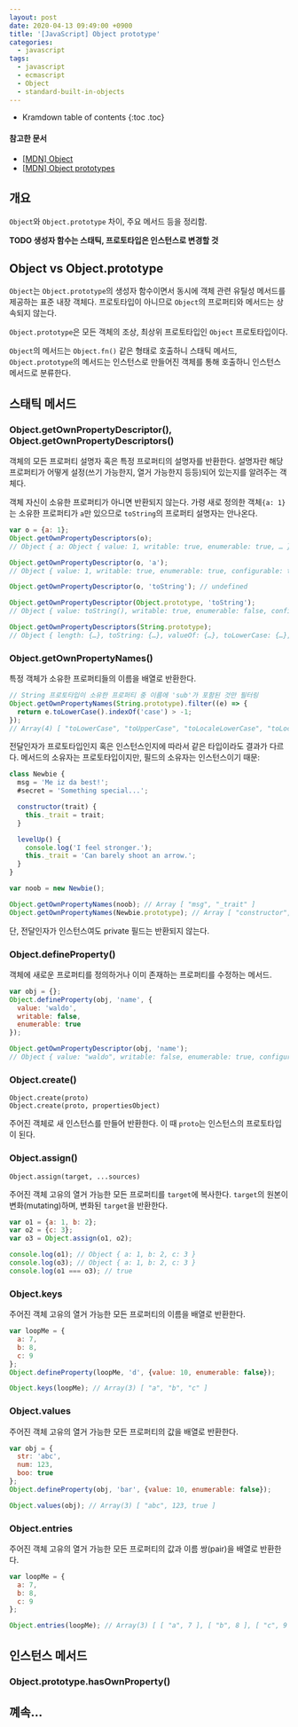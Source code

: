 ```yaml
---
layout: post
date: 2020-04-13 09:49:00 +0900
title: '[JavaScript] Object prototype'
categories:
  - javascript
tags:
  - javascript
  - ecmascript
  - Object
  - standard-built-in-objects
---
```


* Kramdown table of contents
{:toc .toc}

#### 참고한 문서

- [\[MDN\] Object](https://developer.mozilla.org/en-US/docs/Web/JavaScript/Reference/Global_Objects/Object)
- [\[MDN\] Object prototypes](https://developer.mozilla.org/en-US/docs/Learn/JavaScript/Objects/Object_prototypes)


## 개요

`Object`와 `Object.prototype` 차이, 주요 메서드 등을 정리함.

**TODO 생성자 함수는 스태틱, 프로토타입은 인스턴스로 변경할 것**


## Object vs Object.prototype

`Object`는 `Object.prototype`의 생성자 함수이면서 동시에 객체 관련 유틸성 메서드를 제공하는 표준 내장 객체다. 프로토타입이 아니므로 `Object`의 프로퍼티와 메서드는 상속되지 않는다.

`Object.prototype`은 모든 객체의 조상, 최상위 프로토타입인 `Object` 프로토타입이다.

`Object`의 메서드는 `Object.fn()` 같은 형태로 호출하니 스태틱 메서드, `Object.prototype`의 메서드는 인스턴스로 만들어진 객체를 통해 호출하니 인스턴스 메서드로 분류한다.


## 스태틱 메서드

### Object.getOwnPropertyDescriptor(), Object.getOwnPropertyDescriptors()

객체의 모든 프로퍼티 설명자 혹은 특정 프로퍼티의 설명자를 반환한다. 설명자란 해당 프로퍼티가 어떻게 설정(쓰기 가능한지, 열거 가능한지 등등)되어 있는지를 알려주는 객체다.

객체 자신이 소유한 프로퍼티가 아니면 반환되지 않는다. 가령 새로 정의한 객체`{a: 1}`는 소유한 프로퍼티가 `a`만 있으므로 `toString`의 프로퍼티 설명자는 안나온다.

```js
var o = {a: 1};
Object.getOwnPropertyDescriptors(o);
// Object { a: Object { value: 1, writable: true, enumerable: true, … } }

Object.getOwnPropertyDescriptor(o, 'a');
// Object { value: 1, writable: true, enumerable: true, configurable: true }

Object.getOwnPropertyDescriptor(o, 'toString'); // undefined

Object.getOwnPropertyDescriptor(Object.prototype, 'toString');
// Object { value: toString(), writable: true, enumerable: false, configurable: true }

Object.getOwnPropertyDescriptors(String.prototype);
// Object { length: {…}, toString: {…}, valueOf: {…}, toLowerCase: {…}, toUpperCase: {…}, charAt: {…}, charCodeAt: {…}, substring: {…}, padStart: {…}, padEnd: {…}, … }
```

### Object.getOwnPropertyNames()

특정 객체가 소유한 프로퍼티들의 이름을 배열로 반환한다.

```js
// String 프로토타입이 소유한 프로퍼티 중 이름에 'sub'가 포함된 것만 필터링
Object.getOwnPropertyNames(String.prototype).filter((e) => {
  return e.toLowerCase().indexOf('case') > -1;
});
// Array(4) [ "toLowerCase", "toUpperCase", "toLocaleLowerCase", "toLocaleUpperCase" ]
```

전달인자가 프로토타입인지 혹은 인스턴스인지에 따라서 같은 타입이라도 결과가 다르다. 메서드의 소유자는 프로토타입이지만, 필드의 소유자는 인스턴스이기 때문:

```js
class Newbie {
  msg = 'Me iz da best!';
  #secret = 'Something special...';

  constructor(trait) {
    this._trait = trait;
  }

  levelUp() {
    console.log('I feel stronger.');
    this._trait = 'Can barely shoot an arrow.';
  }
}

var noob = new Newbie();

Object.getOwnPropertyNames(noob); // Array [ "msg", "_trait" ]
Object.getOwnPropertyNames(Newbie.prototype); // Array [ "constructor", "levelUp" ]
```

단, 전달인자가 인스턴스여도 private 필드는 반환되지 않는다.


### Object.defineProperty()

객체에 새로운 프로퍼티를 정의하거나 이미 존재하는 프로퍼티를 수정하는 메서드.

```js
var obj = {};
Object.defineProperty(obj, 'name', {
  value: 'waldo', 
  writable: false, 
  enumerable: true
});

Object.getOwnPropertyDescriptor(obj, 'name');
// Object { value: "waldo", writable: false, enumerable: true, configurable: false }
```

### Object.create()

```
Object.create(proto)
Object.create(proto, propertiesObject)
```

주어진 객체로 새 인스턴스를 만들어 반환한다. 이 때 `proto`는 인스턴스의 프로토타입이 된다.

### Object.assign()

```
Object.assign(target, ...sources)
```

주어진 객체 고유의 열거 가능한 모든 프로퍼티를 `target`에 복사한다. `target`의 원본이 변화(mutating)하며, 변화된 `target`을 반환한다.

```js
var o1 = {a: 1, b: 2};
var o2 = {c: 3};
var o3 = Object.assign(o1, o2);

console.log(o1); // Object { a: 1, b: 2, c: 3 }
console.log(o3); // Object { a: 1, b: 2, c: 3 }
console.log(o1 === o3); // true
```

### Object.keys

주어진 객체 고유의 열거 가능한 모든 프로퍼티의 이름을 배열로 반환한다.

```js
var loopMe = {
  a: 7,
  b: 8,
  c: 9
};
Object.defineProperty(loopMe, 'd', {value: 10, enumerable: false});

Object.keys(loopMe); // Array(3) [ "a", "b", "c" ]
```

### Object.values

주어진 객체 고유의 열거 가능한 모든 프로퍼티의 값을 배열로 반환한다.

```js
var obj = {
  str: 'abc',
  num: 123,
  boo: true
};
Object.defineProperty(obj, 'bar', {value: 10, enumerable: false});

Object.values(obj); // Array(3) [ "abc", 123, true ]
```

### Object.entries

주어진 객체 고유의 열거 가능한 모든 프로퍼티의 값과 이름 쌍(pair)을 배열로 반환한다.

```js
var loopMe = {
  a: 7,
  b: 8,
  c: 9
};

Object.entries(loopMe); // Array(3) [ [ "a", 7 ], [ "b", 8 ], [ "c", 9 ] ]
```


## 인스턴스 메서드

### Object.prototype.hasOwnProperty()


## 꼐속...
